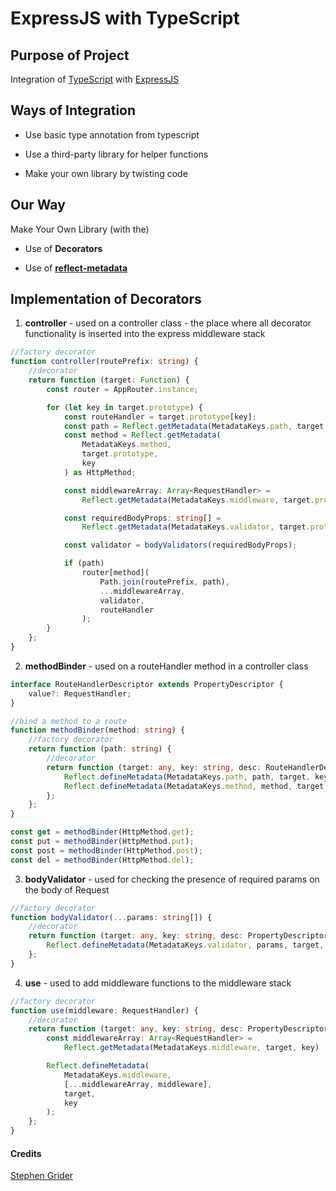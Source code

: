 # ExpressJS with TypeScript

## Purpose of Project

Integration of [TypeScript](https://typescriptlang.org) with [ExpressJS](https://expressjs.com)

## Ways of Integration

- Use basic type annotation from typescript

- Use a third-party library for helper functions

- Make your own library by twisting code

## Our Way

Make Your Own Library (with the)

- Use of **Decorators**

- Use of [**reflect-metadata**](https://npmjs.com/package/reflect-metadata)

## Implementation of Decorators

1. **controller** - used on a controller class - the place where all decorator functionality is inserted into the express middleware stack

```ts
//factory decorator
function controller(routePrefix: string) {
	//decorator
	return function (target: Function) {
		const router = AppRouter.instance;

		for (let key in target.prototype) {
			const routeHandler = target.prototype[key];
			const path = Reflect.getMetadata(MetadataKeys.path, target.prototype, key);
			const method = Reflect.getMetadata(
				MetadataKeys.method,
				target.prototype,
				key
			) as HttpMethod;

			const middlewareArray: Array<RequestHandler> =
				Reflect.getMetadata(MetadataKeys.middleware, target.prototype, key) || [];

			const requiredBodyProps: string[] =
				Reflect.getMetadata(MetadataKeys.validator, target.prototype, key) || [];

			const validator = bodyValidators(requiredBodyProps);

			if (path)
				router[method](
					Path.join(routePrefix, path),
					...middlewareArray,
					validator,
					routeHandler
				);
		}
	};
}
```

2. **methodBinder** - used on a routeHandler method in a controller class

```ts
interface RouteHandlerDescriptor extends PropertyDescriptor {
	value?: RequestHandler;
}

//bind a method to a route
function methodBinder(method: string) {
	//factory decorator
	return function (path: string) {
		//decorator
		return function (target: any, key: string, desc: RouteHandlerDescriptor) {
			Reflect.defineMetadata(MetadataKeys.path, path, target, key);
			Reflect.defineMetadata(MetadataKeys.method, method, target, key);
		};
	};
}

const get = methodBinder(HttpMethod.get);
const put = methodBinder(HttpMethod.put);
const post = methodBinder(HttpMethod.post);
const del = methodBinder(HttpMethod.del);
```

3. **bodyValidator** - used for checking the presence of required params on the body of Request

```ts
//factory decorator
function bodyValidator(...params: string[]) {
	//decorator
	return function (target: any, key: string, desc: PropertyDescriptor) {
		Reflect.defineMetadata(MetadataKeys.validator, params, target, key);
	};
}
```

4. **use** - used to add middleware functions to the middleware stack

```ts
//factory decorator
function use(middleware: RequestHandler) {
	//decorator
	return function (target: any, key: string, desc: PropertyDescriptor) {
		const middlewareArray: Array<RequestHandler> =
			Reflect.getMetadata(MetadataKeys.middleware, target, key) || [];

		Reflect.defineMetadata(
			MetadataKeys.middleware,
			[...middlewareArray, middleware],
			target,
			key
		);
	};
}
```

#### Credits

[Stephen Grider](https://twitter.com/ste_grider)
